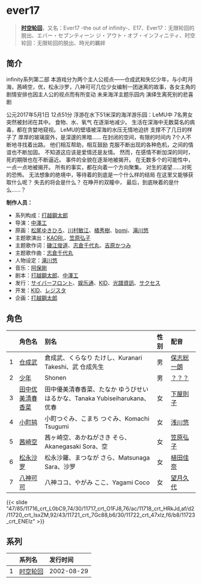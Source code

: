 # ever17


> <u>**[时空轮回](https://bgm.tv/subject/1126)**</u>，又名：Ever17 -the out of infinity-、E17、Ever17：无限轮回的脱出、エバー・セブンティーン ジ・アウト・オブ・インフィニティ、时空轮回：无限轮回的脱出、時光的羈絆

## 简介

infinity系列第二部 
本游戏分为两个主人公视点——仓成武和失忆少年，与小町月海，茜崎空，优，松永沙罗，八神可可几位少女编制一团迷离的故事，各女主角的剧情安排也因主人公的视点而有所变动
未来海洋主题乐园内 演绎生离死别的悲喜剧 

公元2017年5月1日 12点51分
浮游在水下51米深的海洋游乐园：LeMU中
7名男女突然被封闭在其中。
食物、水、氧气 在逐渐地减少。
生活在深海中无数莫名的病毒，都在贪婪地窥视。
LeMU的壁墙被深海的水压无情地迫挤
支撑不了几日的样子了
厚厚的玻璃窗外，是深邃的黑暗……
在封闭的空间，有限的时间内
7个人不断地寻找着出路。
他们相互帮助，相互鼓励
克服不断出现的各种危机，之间的情谊也不断加固。
不知道这应该是爱情还是友情。
然而，在感情不断加深的同时，死的期限也在不断逼近。
事件的全貌在逐渐地被揭开。
在无数多个的可能性中，一点一点地被揭开。
所有的事实，都在向着一个方向聚集。
对生的渴望……对死的恐怖。
无法想象的绝境中，等待着的到底是一个什么样的结局
在这里又能够获取什么呢？
失去的将会是什么？ 在睁开的双瞳中，
最后，到底映着的是什么……？

**制作人员：**
- 系列构成：[打越鋼太郎](https://bgm.tv/person/6176)
- 导演：[中澤工](https://bgm.tv/person/6175)
- 原画：[松尾ゆきひろ](https://bgm.tv/person/10793)、[川村敏江](https://bgm.tv/person/3332)、[橘秀樹](https://bgm.tv/person/746)、[bomi](https://bgm.tv/person/9799)、[滝川悠](https://bgm.tv/person/8012)
- 主题歌演出：[KAORI.](https://bgm.tv/person/4319)、[笠原弘子](https://bgm.tv/person/3899)
- 主题歌作词：[磯江俊道](https://bgm.tv/person/2748)、[志倉千代丸](https://bgm.tv/person/417)、[吉原かつみ](https://bgm.tv/person/10977)
- 主题歌作曲：[志倉千代丸](https://bgm.tv/person/417)
- 人物设定：[滝川悠](https://bgm.tv/person/8012)
- 音乐：[阿保剛](https://bgm.tv/person/7337)
- 剧本：[打越鋼太郎](https://bgm.tv/person/6176)、[中澤工](https://bgm.tv/person/6175)
- 发行：[サイバーフロント](https://bgm.tv/person/8017)、[娱乐通](https://bgm.tv/person/37494)、[KID](https://bgm.tv/person/415)、[光譜資訊](https://bgm.tv/person/32699)、[サクセス](https://bgm.tv/person/10817)
- 开发：[KID](https://bgm.tv/person/415)、[レジスタ](https://bgm.tv/person/7934)
- 企画：[打越鋼太郎](https://bgm.tv/person/6176)

## 角色

|     |   角色名   |   别名  | 性别 |  配音  |
|:--- |:------  |:----      |:---  |:--   |
| 1 | [仓成武](https://bgm.tv/character/11716) | 倉成武、くらなり たけし、Kuranari Takeshi、武 仓成先生 | 男 | [保志総一朗](https://bgm.tv/person/3884) |
| 2 | [少年](https://bgm.tv/character/11717) | Shonen | 男 | [？？？](https://bgm.tv/person/13698) |
| 3 | [田中优美清春香菜](https://bgm.tv/character/11718) | 田中優美清春香菜、たなか ゆうびせいはるかな、Tanaka Yubiseiharukana、优春 | 女 | [下屋則子](https://bgm.tv/person/4471) |
| 4 | [小町鸫](https://bgm.tv/character/11720) | 小町つぐみ、こまち つぐみ、Komachi Tsugumi | 女 | [浅川悠](https://bgm.tv/person/3958) |
| 5 | [茜崎空](https://bgm.tv/character/11721) | 茜ヶ崎空、あかねがさき そら、Akanegasaki Sora、空 | 女 | [笠原弘子](https://bgm.tv/person/3899) |
| 6 | [松永沙罗](https://bgm.tv/character/11722) | 松永沙羅、まつなが さら、Matsunaga Sara、沙罗 | 女 | [植田佳奈](https://bgm.tv/person/4263) |
| 7 | [八神可可](https://bgm.tv/character/11723) | 八神ココ、やがみ ここ、Yagami Coco | 女 | [望月久代](https://bgm.tv/person/4161) |

{{< slide "47/85/11716_crt_L0bC9,74/30/11717_crt_O1FJ8,76/ac/11718_crt_HRkJd,af/d2/11720_crt_IsxZM,92/43/11721_crt_7Gc88,b6/30/11722_crt_47xIz,f6/b8/11723_crt_ENEIz" >}}

## 系列

|     |   系列名   |   发行时间  |
|:---   |:------  |:----      |
| 1 | [时空轮回](http://bgm.tv/subject/1126) | 2002-08-29 |

<!--

## 配乐

{{< media ""
""
"music">}}

## MAD

{{< media auto="mad/ever17" >}}

-->



